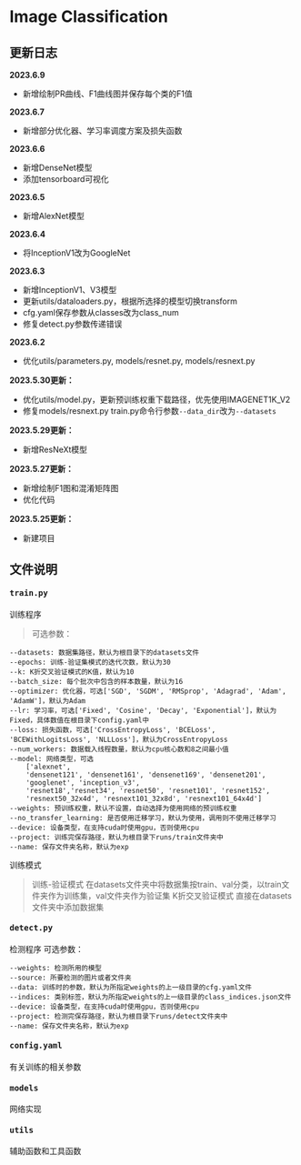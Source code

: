 # Image Classification


## 更新日志
**2023.6.9**
* 新增绘制PR曲线、F1曲线图并保存每个类的F1值

**2023.6.7**
* 新增部分优化器、学习率调度方案及损失函数

**2023.6.6**
* 新增DenseNet模型
* 添加tensorboard可视化

**2023.6.5**
* 新增AlexNet模型

**2023.6.4**
* 将InceptionV1改为GoogleNet

**2023.6.3**
* 新增InceptionV1、V3模型
* 更新utils/dataloaders.py，根据所选择的模型切换transform
* cfg.yaml保存参数从classes改为class_num
* 修复detect.py参数传递错误

**2023.6.2**
* 优化utils/parameters.py, models/resnet.py, models/resnext.py

**2023.5.30更新：**
* 优化utils/model.py，更新预训练权重下载路径，优先使用IMAGENET1K_V2
* 修复models/resnext.py
  train.py命令行参数`--data_dir`改为`--datasets`

**2023.5.29更新：**
* 新增ResNeXt模型

**2023.5.27更新：**
* 新增绘制F1图和混淆矩阵图
* 优化代码

**2023.5.25更新：**
* 新建项目

## 文件说明
#### <pre>train.py</pre>
训练程序
> 可选参数：
```
--datasets: 数据集路径，默认为根目录下的datasets文件
--epochs: 训练-验证集模式的迭代次数，默认为30
--k: K折交叉验证模式的K值，默认为10
--batch_size: 每个批次中包含的样本数量，默认为16
--optimizer: 优化器，可选['SGD', 'SGDM', 'RMSprop', 'Adagrad', 'Adam', 'AdamW']，默认为Adam
--lr: 学习率，可选['Fixed', 'Cosine', 'Decay', 'Exponential']，默认为Fixed，具体数值在根目录下config.yaml中
--loss: 损失函数，可选['CrossEntropyLoss', 'BCELoss', 'BCEWithLogitsLoss', 'NLLLoss']，默认为CrossEntropyLoss
--num_workers: 数据载入线程数量，默认为cpu核心数和8之间最小值
--model: 网络类型，可选
    ['alexnet',
    'densenet121', 'densenet161', 'densenet169', 'densenet201',
    'googlenet', 'inception_v3',
    'resnet18','resnet34', 'resnet50', 'resnet101', 'resnet152',
    'resnext50_32x4d', 'resnext101_32x8d', 'resnext101_64x4d']
--weights: 预训练权重，默认不设置，自动选择为使用网络的预训练权重
--no_transfer_learning: 是否使用迁移学习，默认为使用，调用则不使用迁移学习
--device: 设备类型，在支持cuda时使用gpu，否则使用cpu
--project: 训练完保存路径，默认为根目录下runs/train文件夹中
--name: 保存文件夹名称，默认为exp
```
训练模式
> 训练-验证模式
在datasets文件夹中将数据集按train、val分类，以train文件夹作为训练集，val文件夹作为验证集
> K折交叉验证模式
直接在datasets文件夹中添加数据集
#### <pre>detect.py</pre>
检测程序
可选参数：
```
--weights: 检测所用的模型
--source: 所要检测的图片或者文件夹
--data: 训练时的参数，默认为所指定weights的上一级目录的cfg.yaml文件
--indices: 类别标签，默认为所指定weights的上一级目录的class_indices.json文件
--device: 设备类型，在支持cuda时使用gpu，否则使用cpu
--project: 检测完保存路径，默认为根目录下runs/detect文件夹中
--name: 保存文件夹名称，默认为exp
```
#### <pre>config.yaml</pre>
有关训练的相关参数
#### <pre>models</pre>
网络实现
#### <pre>utils</pre>
辅助函数和工具函数